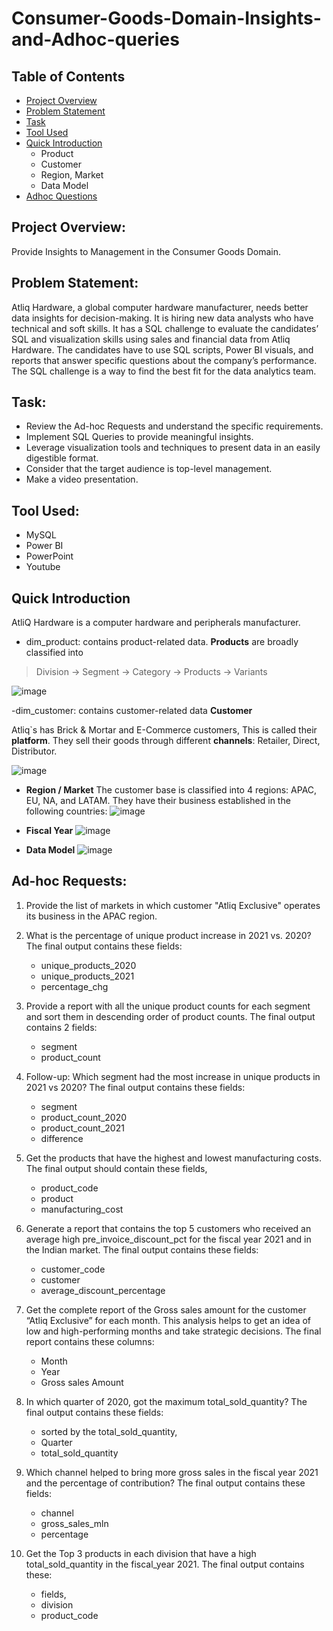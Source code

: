 # Consumer-Goods-Domain-Insights-and-Adhoc-queries

## Table of Contents
- [Project Overview](https://github.com/mythilyram/Consumer-Goods-Insights-and-Adhoc-queries/edit/main/README.md#project-overview)
- [Problem Statement](https://github.com/mythilyram/Consumer-Goods-Insights-and-Adhoc-queries/edit/main/README.md#problem-statement)
- [Task](https://github.com/mythilyram/Consumer-Goods-Insights-and-Adhoc-queries/edit/main/README.md#consumer-goods-insights-and-adhoc-queries)
- [Tool Used](https://github.com/mythilyram/Consumer-Goods-Insights-and-Adhoc-queries/blob/main/README.md#tool-used)
- [Quick Introduction](https://github.com/mythilyram/Consumer-Goods-Insights-and-Adhoc-queries/blob/main/README.md#quick-introduction)
  - Product
  - Customer
  - Region, Market
  - Data Model
- [Adhoc Questions](https://github.com/mythilyram/Consumer-Goods-Insights-and-Adhoc-queries/blob/main/README.md#ad-hoc-questions)

## Project Overview:

Provide Insights to Management in the Consumer Goods Domain.

## Problem Statement:

Atliq Hardware, a global computer hardware manufacturer, needs better data insights for decision-making. It is hiring new data analysts who have technical and soft skills. It has a SQL challenge to evaluate the candidates’ SQL and visualization skills using sales and financial data from Atliq Hardware. The candidates have to use SQL scripts, Power BI visuals, and reports that answer specific questions about the company’s performance. The SQL challenge is a way to find the best fit for the data analytics team.

## Task:

-  Review the Ad-hoc Requests and understand the specific requirements.
-  Implement SQL Queries to provide meaningful insights.
-  Leverage visualization tools and techniques to present data in an easily digestible format.
-  Consider that the target audience is top-level management.
-  Make a video presentation.

## Tool Used:

- MySQL
- Power BI
- PowerPoint
- Youtube

 ## Quick Introduction 
 
AtliQ Hardware is a computer hardware and peripherals manufacturer. 

- dim_product: contains product-related data. **Products** are broadly classified into 

> Division -> Segment -> Category -> Products -> Variants

![image](https://github.com/mythilyram/Consumer-Goods-Insights-and-Adhoc-queries/assets/123518126/23d8bdc3-961b-4568-8b4e-74138237558e)
 
-dim_customer: contains customer-related data **Customer**
  
  Atliq`s has Brick & Mortar and E-Commerce customers, This is called their **platform**.
  They sell their goods through different **channels**: Retailer, Direct, Distributor.

![image](https://github.com/mythilyram/Consumer-Goods-Insights-and-Adhoc-queries/assets/123518126/bfb6c2e0-138b-4e27-a23b-bd8fdf7624e6)

- **Region / Market**
The customer base is classified into 4 regions: APAC, EU, NA, and LATAM.
They have their business established in the following countries:
![image](https://github.com/mythilyram/Consumer-Goods-Insights-and-Adhoc-queries/assets/123518126/e01ca926-0911-4457-a265-21e6e4424b88)

- **Fiscal Year**
![image](https://github.com/mythilyram/Consumer-Goods-Insights-and-Adhoc-queries/assets/123518126/870d2bb2-38b8-499d-b39b-7c71bf030920)

- **Data Model**
![image](https://github.com/mythilyram/Consumer-Goods-Insights-and-Adhoc-queries/assets/123518126/36015f2a-ab8a-44ad-a15c-f1d96a65ff65)

## Ad-hoc Requests:

1. Provide the list of markets in which customer "Atliq Exclusive" operates its business in the APAC region.
2. What is the percentage of unique product increase in 2021 vs. 2020?
   The final output contains these fields:
    - unique_products_2020
    - unique_products_2021
    - percentage_chg
3. Provide a report with all the unique product counts for each segment and sort them in descending order of product counts.
   The final output contains 2 fields:
    - segment
    - product_count

4. Follow-up: Which segment had the most increase in unique products in 2021 vs 2020?
   The final output contains these fields:
    - segment
    - product_count_2020
    - product_count_2021
    - difference

5.  Get the products that have the highest and lowest manufacturing costs.
    The final output should contain these fields,
    - product_code
    - product
    - manufacturing_cost
      
6. Generate a report that contains the top 5 customers who received an average high pre_invoice_discount_pct for the fiscal year 2021 and in the Indian market.
   The final output contains these fields:
    - customer_code
    - customer
    - average_discount_percentage
7. Get the complete report of the Gross sales amount for the customer “Atliq Exclusive” for each month. This analysis helps to get an idea of low and high-performing months and take strategic decisions.
  The final report contains these columns:
    - Month
    - Year
    - Gross sales Amount
8. In which quarter of 2020, got the maximum total_sold_quantity?
   The final output contains these fields:
    - sorted by the total_sold_quantity,
    - Quarter
    - total_sold_quantity
9. Which channel helped to bring more gross sales in the fiscal year 2021 and the percentage of contribution?
    The final output contains these fields:
    - channel
    - gross_sales_mln
    - percentage
10. Get the Top 3 products in each division that have a high total_sold_quantity in the fiscal_year 2021.
    The final output contains these:
    - fields,
    - division
    - product_code
